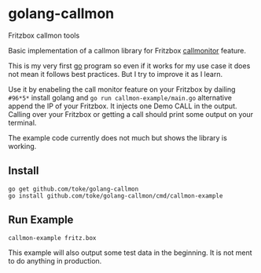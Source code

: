 golang-callmon
==============

Fritzbox callmon tools

Basic implementation of a callmon library for Fritzbox [callmonitor][callmon]
feature.

This is my very first [go][golang] program so even if it works for my use case
it does not mean it follows best practices. But I try to improve it as I learn.

Use it by enabeling the call monitor feature on your Fritzbox by dailing
`#96*5*` install golang and `go run callmon-example/main.go` alternative append
the IP of your Fritzbox. It injects one Demo CALL in the output. Calling over
your Fritzbox or getting a call should print some output on your terminal.

The example code currently does not much but shows the library is working.

## Install

    go get github.com/toke/golang-callmon
    go install github.com/toke/golang-callmon/cmd/callmon-example

## Run Example

    callmon-example fritz.box

This example will also output some test data in the beginning. It is not
ment to do anything in production.


[callmon]: http://www.wehavemorefun.de/fritzbox/Callmonitor
[golang]: http://golang.org/
